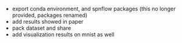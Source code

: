 - export conda environment, and spnflow packages (this no longer provided, packages renamed)
- add results showed in paper
- pack dataset and share
- add visualization results on mnist as well
